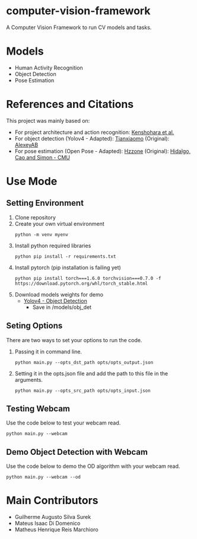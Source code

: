# computer-vision-framework
A Computer Vision Framework to run CV models and tasks.

# Models
- Human Activity Recognition
- Object Detection
- Pose Estimation

# References and Citations
This project was mainly based on:
* For project architecture and action recognition: [Kenshohara et al.](https://github.com/kenshohara/3D-ResNets-PyTorch)
* For object detection (Yolov4 - Adapted): [Tianxiaomo](https://github.com/Tianxiaomo/pytorch-YOLOv4)
                               (Original): [AlexeyAB](https://github.com/AlexeyAB/darknet)
* For pose estimation (Open Pose - Adapted): [Hzzone](https://github.com/Hzzone/pytorch-openpose)
                                 (Original): [Hidalgo, Cao and Simon - CMU](https://github.com/CMU-Perceptual-Computing-Lab/openpose)

# Use Mode

## Setting Environment
1. Clone repository
2. Create your own virtual environment
    ```
    python -m venv myenv
    ```
3. Install python required libraries
    ```
    python pip install -r requirements.txt
    ```
4. Install pytorch (pip installation is failing yet)
    ```
    python pip install torch===1.6.0 torchvision===0.7.0 -f https://download.pytorch.org/whl/torch_stable.html
    ```
5. Download models weights for demo
    - [Yolov4 - Object Detection](https://drive.google.com/open?id=1wv_LiFeCRYwtpkqREPeI13-gPELBDwuJ)
        * Save in /models/obj_det

## Seting Options
There are two ways to set your options to run the code.
1. Passing it in command line.
    ```
    python main.py --opts_dst_path opts/opts_output.json
    ```
2. Setting it in the opts.json file and add the path to this file in the arguments.
    ```
    python main.py --opts_src_path opts/opts_input.json
    ```

## Testing Webcam
Use the code below to test your webcam read.
```
python main.py --webcam
```

## Demo Object Detection with Webcam
Use the code below to demo the OD algorithm with your webcam read.
```
python main.py --webcam --od
```

# Main Contributors
- Guilherme Augusto Silva Surek
- Mateus Isaac Di Domenico
- Matheus Henrique Reis Marchioro
